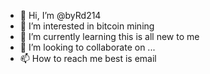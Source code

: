- 👋 Hi, I’m @byRd214
- 👀 I’m interested in bitcoin mining
- 🌱 I’m currently learning this is all new to me
- 💞️ I’m looking to collaborate on ...
- 📫 How to reach me best is email

<!---
byRd214/byRd214 is a ✨ special ✨ repository because its `README.md` (this file) appears on your GitHub profile.
You can click the Preview link to take a look at your changes.
--->
